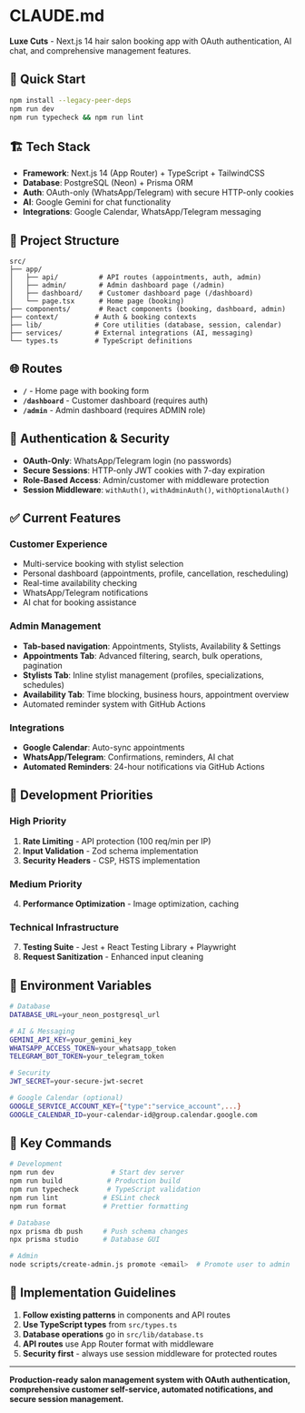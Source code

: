 # CLAUDE.md

**Luxe Cuts** - Next.js 14 hair salon booking app with OAuth authentication, AI chat, and comprehensive management features.

## 🚀 Quick Start

```bash
npm install --legacy-peer-deps
npm run dev
npm run typecheck && npm run lint
```

## 🏗️ Tech Stack

- **Framework**: Next.js 14 (App Router) + TypeScript + TailwindCSS
- **Database**: PostgreSQL (Neon) + Prisma ORM
- **Auth**: OAuth-only (WhatsApp/Telegram) with secure HTTP-only cookies
- **AI**: Google Gemini for chat functionality
- **Integrations**: Google Calendar, WhatsApp/Telegram messaging

## 📁 Project Structure

```
src/
├── app/
│   ├── api/          # API routes (appointments, auth, admin)
│   ├── admin/        # Admin dashboard page (/admin)
│   ├── dashboard/    # Customer dashboard page (/dashboard)
│   └── page.tsx      # Home page (booking)
├── components/       # React components (booking, dashboard, admin)
├── context/         # Auth & booking contexts
├── lib/             # Core utilities (database, session, calendar)
├── services/        # External integrations (AI, messaging)
└── types.ts         # TypeScript definitions
```

## 🌐 Routes

- **`/`** - Home page with booking form
- **`/dashboard`** - Customer dashboard (requires auth)
- **`/admin`** - Admin dashboard (requires ADMIN role)

## 🔐 Authentication & Security

- **OAuth-Only**: WhatsApp/Telegram login (no passwords)
- **Secure Sessions**: HTTP-only JWT cookies with 7-day expiration
- **Role-Based Access**: Admin/customer with middleware protection
- **Session Middleware**: `withAuth()`, `withAdminAuth()`, `withOptionalAuth()`

## ✅ Current Features

### **Customer Experience**

- Multi-service booking with stylist selection
- Personal dashboard (appointments, profile, cancellation, rescheduling)
- Real-time availability checking
- WhatsApp/Telegram notifications
- AI chat for booking assistance

### **Admin Management**

- **Tab-based navigation**: Appointments, Stylists, Availability & Settings
- **Appointments Tab**: Advanced filtering, search, bulk operations, pagination
- **Stylists Tab**: Inline stylist management (profiles, specializations, schedules)
- **Availability Tab**: Time blocking, business hours, appointment overview
- Automated reminder system with GitHub Actions

### **Integrations**

- **Google Calendar**: Auto-sync appointments
- **WhatsApp/Telegram**: Confirmations, reminders, AI chat
- **Automated Reminders**: 24-hour notifications via GitHub Actions

## 🎯 Development Priorities

### **High Priority**

1. **Rate Limiting** - API protection (100 req/min per IP)
2. **Input Validation** - Zod schema implementation
3. **Security Headers** - CSP, HSTS implementation

### **Medium Priority**

4. **Performance Optimization** - Image optimization, caching

### **Technical Infrastructure**

7. **Testing Suite** - Jest + React Testing Library + Playwright
8. **Request Sanitization** - Enhanced input cleaning

## 🔧 Environment Variables

```bash
# Database
DATABASE_URL=your_neon_postgresql_url

# AI & Messaging
GEMINI_API_KEY=your_gemini_key
WHATSAPP_ACCESS_TOKEN=your_whatsapp_token
TELEGRAM_BOT_TOKEN=your_telegram_token

# Security
JWT_SECRET=your-secure-jwt-secret

# Google Calendar (optional)
GOOGLE_SERVICE_ACCOUNT_KEY={"type":"service_account",...}
GOOGLE_CALENDAR_ID=your-calendar-id@group.calendar.google.com
```

## 📱 Key Commands

```bash
# Development
npm run dev              # Start dev server
npm run build           # Production build
npm run typecheck       # TypeScript validation
npm run lint           # ESLint check
npm run format         # Prettier formatting

# Database
npx prisma db push     # Push schema changes
npx prisma studio      # Database GUI

# Admin
node scripts/create-admin.js promote <email>  # Promote user to admin
```

## 🎯 Implementation Guidelines

1. **Follow existing patterns** in components and API routes
2. **Use TypeScript types** from `src/types.ts`
3. **Database operations** go in `src/lib/database.ts`
4. **API routes** use App Router format with middleware
5. **Security first** - always use session middleware for protected routes

---

**Production-ready salon management system with OAuth authentication, comprehensive customer self-service, automated notifications, and secure session management.**
